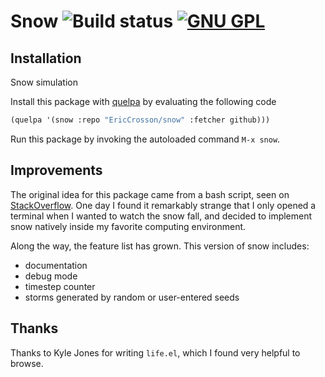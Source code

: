 # Snow ![Build status](https://travis-ci.org/EricCrosson/snow.svg) [![GNU GPL](http://img.shields.io/:license-gpl3-blue.svg)](http://www.gnu.org/licenses/gpl-3.0.html)

## Installation 

Snow simulation

Install this package with [quelpa](https://github.com/quelpa/quelpa) by
evaluating the following code

```lisp
(quelpa '(snow :repo "EricCrosson/snow" :fetcher github)))
```

Run this package by invoking the autoloaded command `M-x snow`.

## Improvements 

The original idea for this package came from a bash script, seen on
[StackOverflow](http://stackoverflow.com/questions/8608226/simulate-bash-snow-fall-script-in-ncurses-c). One
day I found it remarkably strange that I only opened a terminal when I wanted to
watch the snow fall, and decided to implement snow natively inside my favorite
computing environment.

Along the way, the feature list has grown. This version of snow includes:
- documentation
- debug mode
- timestep counter
- storms generated by random or user-entered seeds

## Thanks

Thanks to Kyle Jones for writing `life.el`, which I found very helpful to browse.
